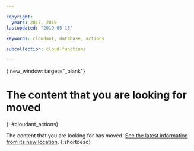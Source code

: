 ```yaml
---

copyright:
  years: 2017, 2019
lastupdated: "2019-05-15"

keywords: cloudant, database, actions

subcollection: cloud-functions

---
```


{:new_window: target="_blank"}
# The content that you are looking for moved
{: #cloudant_actions}

The content that you are looking for has moved. [See the latest information from its new location](/docs/openwhisk?topic=cloud-functions-pkg_cloudant).
{:shortdesc}
